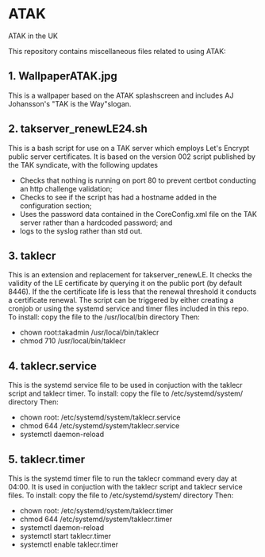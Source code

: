 # ATAK
ATAK in the UK

This repository contains miscellaneous files related to using ATAK:

## 1. WallpaperATAK.jpg
This is a wallpaper based on the ATAK splashscreen and includes AJ Johansson's "TAK is the Way"slogan.

## 2. takserver_renewLE24.sh
This is a bash script for use on a TAK server which employs Let's Encrypt public server certificates. It is based on the version 002 script published by the TAK syndicate, with the following updates
- Checks that nothing is running on port 80 to prevent certbot conducting an http challenge validation;
- Checks to see if the script has had a hostname added in the configuration section;
- Uses the password data contained in the CoreConfig.xml file on the TAK server rather than a hardcoded password; and
- logs to the syslog rather than std out.

## 3. taklecr
This is an extension and replacement for takserver_renewLE.  It checks the validity of the LE certificate by querying it on the public port (by default 8446). If the the certificate life is less that the renewal threshold it conducts a certificate renewal.  The script can be triggered by either creating a cronjob or using the systemd service and timer files included in this repo.
To install: copy the file to the /usr/local/bin directory Then:
- chown root:takadmin /usr/local/bin/taklecr
- chmod 710 /usr/local/bin/taklecr

## 4. taklecr.service
This is the systemd service file to be used in conjuction with the taklecr script and taklecr timer. 
To install: copy the file to /etc/systemd/system/ directory Then:
- chown root: /etc/systemd/system/taklecr.service
- chmod 644 /etc/systemd/system/taklecr.service
- systemctl daemon-reload

## 5. taklecr.timer
This is the systemd timer file to run the taklecr command every day at 04:00. It is used in conjuction with the taklecr script and taklecr service files.
To install: copy the file to /etc/systemd/system/ directory Then:
- chown root: /etc/systemd/system/taklecr.timer
- chmod 644 /etc/systemd/system/taklecr.timer
- systemctl daemon-reload
- systemctl start taklecr.timer
- systemctl enable taklecr.timer



